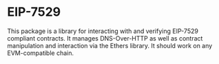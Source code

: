 # EIP-7529

This package is a library for interacting with and verifying EIP-7529 compliant contracts. It manages DNS-Over-HTTP as well as contract manipulation and interaction via the Ethers library. It should work on any EVM-compatible chain.